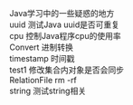 Java学习中的一些疑惑的地方  
uuid 测试Java uuid是否可重复  
cpu 控制Java程序cpu的使用率  
Convert 进制转换  
timestamp 时间戳  
test1 修改集合内对象是否会同步  
RelationFile rm -rf  
string 测试string相关  
